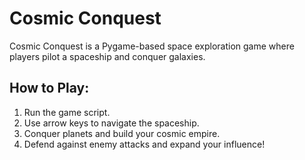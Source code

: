 # Cosmic Conquest

Cosmic Conquest is a Pygame-based space exploration game where players pilot a spaceship and conquer galaxies.

## How to Play:

1. Run the game script.
2. Use arrow keys to navigate the spaceship.
3. Conquer planets and build your cosmic empire.
4. Defend against enemy attacks and expand your influence!
